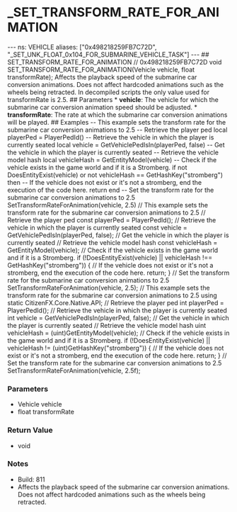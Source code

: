 # _SET_TRANSFORM_RATE_FOR_ANIMATION

--- ns: VEHICLE aliases: ["0x498218259FB7C72D", "_SET_UNK_FLOAT_0x104_FOR_SUBMARINE_VEHICLE_TASK"] --- ## SET_TRANSFORM_RATE_FOR_ANIMATION  // 0x498218259FB7C72D void SET_TRANSFORM_RATE_FOR_ANIMATION(Vehicle vehicle, float transformRate);  Affects the playback speed of the submarine car conversion animations. Does not affect hardcoded animations such as the wheels being retracted. In decompiled scripts the only value used for transformRate is 2.5.  ## Parameters * **vehicle**: The vehicle for which the submarine car conversion animation speed should be adjusted. * **transformRate**: The rate at which the submarine car conversion animations will be played.  ## Examples -- This example sets the transform rate for the submarine car conversion animations to 2.5  -- Retrieve the player ped local playerPed = PlayerPedId()  -- Retrieve the vehicle in which the player is currently seated local vehicle = GetVehiclePedIsIn(playerPed, false) -- Get the vehicle in which the player is currently seated  -- Retrieve the vehicle model hash local vehicleHash = GetEntityModel(vehicle)  -- Check if the vehicle exists in the game world and if it is a Stromberg. if not DoesEntityExist(vehicle) or not vehicleHash == GetHashKey("stromberg") then -- If the vehicle does not exist or it's not a stromberg, end the execution of the code here. return end  -- Set the transform rate for the submarine car conversion animations to 2.5 SetTransformRateForAnimation(vehicle, 2.5)  // This example sets the transform rate for the submarine car conversion animations to 2.5  // Retrieve the player ped const playerPed = PlayerPedId();  // Retrieve the vehicle in which the player is currently seated const vehicle = GetVehiclePedIsIn(playerPed, false); // Get the vehicle in which the player is currently seated  // Retrieve the vehicle model hash const vehicleHash = GetEntityModel(vehicle);  // Check if the vehicle exists in the game world and if it is a Stromberg. if (!DoesEntityExist(vehicle) || vehicleHash !== GetHashKey("stromberg")) { // If the vehicle does not exist or it's not a stromberg, end the execution of the code here. return; }  // Set the transform rate for the submarine car conversion animations to 2.5 SetTransformRateForAnimation(vehicle, 2.5);  // This example sets the transform rate for the submarine car conversion animations to 2.5 using static CitizenFX.Core.Native.API;  // Retrieve the player ped int playerPed = PlayerPedId();  // Retrieve the vehicle in which the player is currently seated int vehicle = GetVehiclePedIsIn(playerPed, false); // Get the vehicle in which the player is currently seated  // Retrieve the vehicle model hash uint vehicleHash = (uint)GetEntityModel(vehicle);  // Check if the vehicle exists in the game world and if it is a Stromberg. if (!DoesEntityExist(vehicle) || vehicleHash != (uint)GetHashKey("stromberg")) { // If the vehicle does not exist or it's not a stromberg, end the execution of the code here. return; }  // Set the transform rate for the submarine car conversion animations to 2.5 SetTransformRateForAnimation(vehicle, 2.5f);

### Parameters
* Vehicle vehicle
* float transformRate

### Return Value
* void

### Notes
* Build: 811
* Affects the playback speed of the submarine car conversion animations. Does not affect hardcoded animations such as the wheels being retracted.


